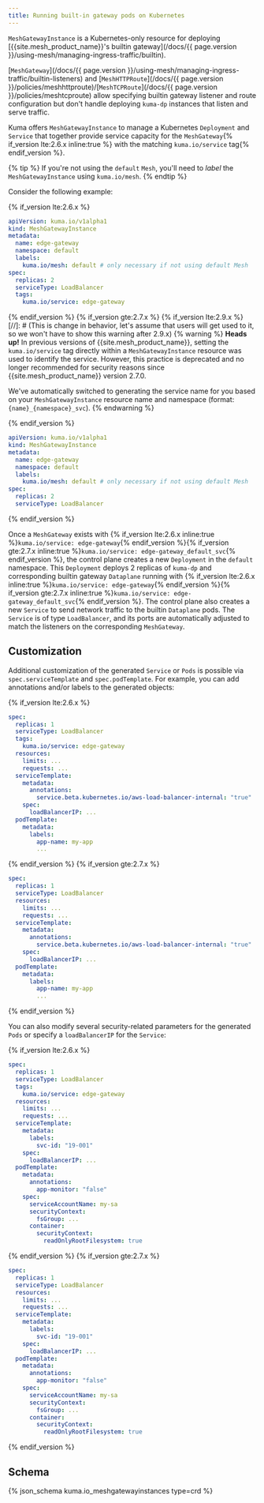 ```yaml
---
title: Running built-in gateway pods on Kubernetes
---
```


`MeshGatewayInstance` is a Kubernetes-only resource for deploying [{{site.mesh_product_name}}'s builtin gateway](/docs/{{ page.version }}/using-mesh/managing-ingress-traffic/builtin).

[`MeshGateway`](/docs/{{ page.version }}/using-mesh/managing-ingress-traffic/builtin-listeners) and [`MeshHTTPRoute`](/docs/{{ page.version }}/policies/meshhttproute)/[`MeshTCPRoute`](/docs/{{ page.version }}/policies/meshtcproute) allow specifying builtin gateway
listener and route configuration but don't handle deploying `kuma-dp`
instances that listen and serve traffic.

Kuma offers `MeshGatewayInstance` to manage a Kubernetes `Deployment` and `Service`
that together provide service capacity for the `MeshGateway`{% if_version lte:2.6.x inline:true %} with the matching `kuma.io/service` tag{% endif_version %}.

{% tip %}
If you're not using the `default` `Mesh`, you'll need to _label_ the
`MeshGatewayInstance` using `kuma.io/mesh`.
{% endtip %}

Consider the following example:

{% if_version lte:2.6.x %}
```yaml
apiVersion: kuma.io/v1alpha1
kind: MeshGatewayInstance
metadata:
  name: edge-gateway
  namespace: default
  labels:
    kuma.io/mesh: default # only necessary if not using default Mesh
spec:
  replicas: 2
  serviceType: LoadBalancer
  tags:
    kuma.io/service: edge-gateway
```
{% endif_version %}
{% if_version gte:2.7.x %}
{% if_version lte:2.9.x %}
[//]: # (This is change in behavior, let's assume that users will get used to it, so we won't have to show this warning after 2.9.x)
{% warning %}
**Heads up!**
In previous versions of {{site.mesh_product_name}}, setting the `kuma.io/service` tag directly within a `MeshGatewayInstance` resource was used to identify the service. However, this practice is deprecated and no longer recommended for security reasons since {{site.mesh_product_name}} version 2.7.0.

We've automatically switched to generating the service name for you based on your `MeshGatewayInstance` resource name and namespace (format: `{name}_{namespace}_svc`).
{% endwarning %}

{% endif_version %}
```yaml
apiVersion: kuma.io/v1alpha1
kind: MeshGatewayInstance
metadata:
  name: edge-gateway
  namespace: default
  labels:
    kuma.io/mesh: default # only necessary if not using default Mesh
spec:
  replicas: 2
  serviceType: LoadBalancer
```
{% endif_version %}

Once a `MeshGateway` exists with {% if_version lte:2.6.x inline:true %}`kuma.io/service: edge-gateway`{% endif_version %}{% if_version gte:2.7.x inline:true %}`kuma.io/service: edge-gateway_default_svc`{% endif_version %}, the control plane creates a new `Deployment` in the `default` namespace.
This `Deployment` deploys 2 replicas of `kuma-dp` and corresponding builtin gateway `Dataplane` running with {% if_version lte:2.6.x inline:true %}`kuma.io/service: edge-gateway`{% endif_version %}{% if_version gte:2.7.x inline:true %}`kuma.io/service: edge-gateway_default_svc`{% endif_version %}.
The control plane also creates a new `Service` to send network traffic to the builtin `Dataplane` pods.
The `Service` is of type `LoadBalancer`, and its ports are automatically adjusted to match the listeners on the corresponding `MeshGateway`.

## Customization

Additional customization of the generated `Service` or `Pods` is possible via `spec.serviceTemplate` and `spec.podTemplate`.
For example, you can add annotations and/or labels to the generated objects:

{% if_version lte:2.6.x %}
```yaml
spec:
  replicas: 1
  serviceType: LoadBalancer
  tags:
    kuma.io/service: edge-gateway
  resources:
    limits: ...
    requests: ...
  serviceTemplate:
    metadata:
      annotations:
        service.beta.kubernetes.io/aws-load-balancer-internal: "true"
    spec:
      loadBalancerIP: ...
  podTemplate:
    metadata:
      labels:
        app-name: my-app
        ...
```
{% endif_version %}
{% if_version gte:2.7.x %}
```yaml
spec:
  replicas: 1
  serviceType: LoadBalancer
  resources:
    limits: ...
    requests: ...
  serviceTemplate:
    metadata:
      annotations:
        service.beta.kubernetes.io/aws-load-balancer-internal: "true"
    spec:
      loadBalancerIP: ...
  podTemplate:
    metadata:
      labels:
        app-name: my-app
        ...
```
{% endif_version %}

You can also modify several security-related parameters for the generated `Pods` or specify a `loadBalancerIP` for the `Service`:

{% if_version lte:2.6.x %}
```yaml
spec:
  replicas: 1
  serviceType: LoadBalancer
  tags:
    kuma.io/service: edge-gateway
  resources:
    limits: ...
    requests: ...
  serviceTemplate:
    metadata:
      labels:
        svc-id: "19-001"
    spec:
      loadBalancerIP: ...
  podTemplate:
    metadata:
      annotations:
        app-monitor: "false"
    spec:
      serviceAccountName: my-sa
      securityContext:
        fsGroup: ...
      container:
        securityContext:
          readOnlyRootFilesystem: true
```
{% endif_version %}
{% if_version gte:2.7.x %}
```yaml
spec:
  replicas: 1
  serviceType: LoadBalancer
  resources:
    limits: ...
    requests: ...
  serviceTemplate:
    metadata:
      labels:
        svc-id: "19-001"
    spec:
      loadBalancerIP: ...
  podTemplate:
    metadata:
      annotations:
        app-monitor: "false"
    spec:
      serviceAccountName: my-sa
      securityContext:
        fsGroup: ...
      container:
        securityContext:
          readOnlyRootFilesystem: true
```
{% endif_version %}

## Schema

{% json_schema kuma.io_meshgatewayinstances type=crd %}
